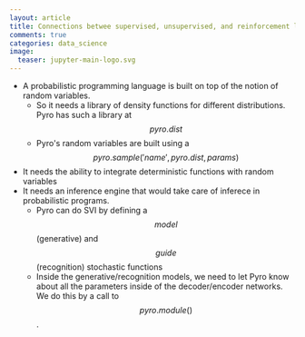```yaml
---
layout: article
title: Connections betwee supervised, unsupervised, and reinforcement learning
comments: true
categories: data_science
image:
  teaser: jupyter-main-logo.svg
---
```


- A probabilistic programming language is built on top of the notion of random variables. 
    + So it needs a library of density functions for different distributions. Pyro has such a library at $$pyro.dist$$
    + Pyro's random variables are built using a $$pyro.sample('name', pyro.dist, params)$$
- It needs the ability to integrate deterministic functions with random variables
- It needs an inference engine that would take care of inferece in probabilistic programs. 
    + Pyro can do SVI by defining a $$model$$ (generative) and $$guide$$ (recognition) stochastic functions
    + Inside the generative/recognition models, we need to let Pyro know about all the parameters inside of the decoder/encoder networks. We do this by a call to $$pyro.module()$$.